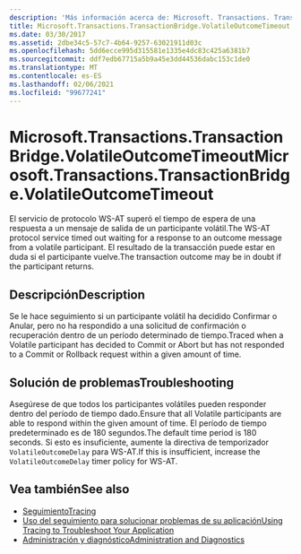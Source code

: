 ```yaml
---
description: 'Más información acerca de: Microsoft. Transactions. TransactionBridge. VolatileOutcomeTimeout'
title: Microsoft.Transactions.TransactionBridge.VolatileOutcomeTimeout
ms.date: 03/30/2017
ms.assetid: 2dbe34c5-57c7-4b64-9257-63021911d03c
ms.openlocfilehash: 5dd6ecce995d315581e1335e4dc83c425a6381b7
ms.sourcegitcommit: ddf7edb67715a5b9a45e3dd44536dabc153c1de0
ms.translationtype: MT
ms.contentlocale: es-ES
ms.lasthandoff: 02/06/2021
ms.locfileid: "99677241"
---
```

# <a name="microsofttransactionstransactionbridgevolatileoutcometimeout"></a><span data-ttu-id="b6a18-103">Microsoft.Transactions.TransactionBridge.VolatileOutcomeTimeout</span><span class="sxs-lookup"><span data-stu-id="b6a18-103">Microsoft.Transactions.TransactionBridge.VolatileOutcomeTimeout</span></span>

<span data-ttu-id="b6a18-104">El servicio de protocolo WS-AT superó el tiempo de espera de una respuesta a un mensaje de salida de un participante volátil.</span><span class="sxs-lookup"><span data-stu-id="b6a18-104">The WS-AT protocol service timed out waiting for a response to an outcome message from a volatile participant.</span></span> <span data-ttu-id="b6a18-105">El resultado de la transacción puede estar en duda si el participante vuelve.</span><span class="sxs-lookup"><span data-stu-id="b6a18-105">The transaction outcome may be in doubt if the participant returns.</span></span>  
  
## <a name="description"></a><span data-ttu-id="b6a18-106">Descripción</span><span class="sxs-lookup"><span data-stu-id="b6a18-106">Description</span></span>  

 <span data-ttu-id="b6a18-107">Se le hace seguimiento si un participante volátil ha decidido Confirmar o Anular, pero no ha respondido a una solicitud de confirmación o recuperación dentro de un período determinado de tiempo.</span><span class="sxs-lookup"><span data-stu-id="b6a18-107">Traced when a Volatile participant has decided to Commit or Abort but has not responded to a Commit or Rollback request within a given amount of time.</span></span>  
  
## <a name="troubleshooting"></a><span data-ttu-id="b6a18-108">Solución de problemas</span><span class="sxs-lookup"><span data-stu-id="b6a18-108">Troubleshooting</span></span>  

 <span data-ttu-id="b6a18-109">Asegúrese de que todos los participantes volátiles pueden responder dentro del período de tiempo dado.</span><span class="sxs-lookup"><span data-stu-id="b6a18-109">Ensure that all Volatile participants are able to respond within the given amount of time.</span></span> <span data-ttu-id="b6a18-110">El período de tiempo predeterminado es de 180 segundos.</span><span class="sxs-lookup"><span data-stu-id="b6a18-110">The default time period is 180 seconds.</span></span>  <span data-ttu-id="b6a18-111">Si esto es insuficiente, aumente la directiva de temporizador `VolatileOutcomeDelay` para WS-AT.</span><span class="sxs-lookup"><span data-stu-id="b6a18-111">If this is insufficient, increase the `VolatileOutcomeDelay` timer policy for WS-AT.</span></span>  
  
## <a name="see-also"></a><span data-ttu-id="b6a18-112">Vea también</span><span class="sxs-lookup"><span data-stu-id="b6a18-112">See also</span></span>

- [<span data-ttu-id="b6a18-113">Seguimiento</span><span class="sxs-lookup"><span data-stu-id="b6a18-113">Tracing</span></span>](index.md)
- [<span data-ttu-id="b6a18-114">Uso del seguimiento para solucionar problemas de su aplicación</span><span class="sxs-lookup"><span data-stu-id="b6a18-114">Using Tracing to Troubleshoot Your Application</span></span>](using-tracing-to-troubleshoot-your-application.md)
- [<span data-ttu-id="b6a18-115">Administración y diagnóstico</span><span class="sxs-lookup"><span data-stu-id="b6a18-115">Administration and Diagnostics</span></span>](../index.md)
